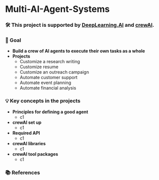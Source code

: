 # Multi-AI-Agent-Systems

### 🛠️ This project is supported by [DeepLearning.AI](https://www.deeplearning.ai/) and [crewAI](https://www.crewai.com/).

### 🎯 Goal
- **Build a crew of AI agents to execute their own tasks as a whole**
- **Projects**
  - Customize a research writing
  - Customize resume
  - Customize an outreach campaign
  - Automate customer support
  - Automate event planning
  - Automate financial analysis

### 💡 Key concepts in the projects
- **Principles for defining a good agent**
  - c1
- **crewAI set up**
  - c1
- **Required API**
  - c1
- **crewAI libraries**
  - c1
- **crewAI tool packages**
  - c1

### 📚 References 
